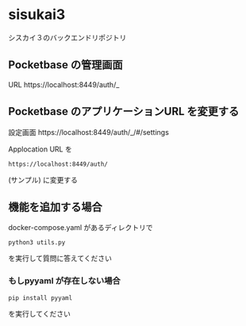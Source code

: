 # sisukai3
シスカイ３のバックエンドリポジトリ

## Pocketbase の管理画面
URL https://localhost:8449/auth/_

## Pocketbase のアプリケーションURL を変更する
設定画面  https://localhost:8449/auth/_/#/settings

Applocation URL を 
```
https://localhost:8449/auth/
```
(サンプル) に変更する

## 機能を追加する場合
docker-compose.yaml があるディレクトリで
```
python3 utils.py 
```
を実行して質問に答えてください

### もしpyyaml が存在しない場合
```
pip install pyyaml
```
を実行してください